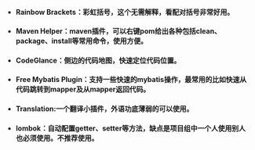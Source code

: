 * #### Rainbow Brackets：彩虹括号，这个无需解释，看配对括号非常好用。
* #### Maven Helper：maven插件，可以右键pom给出各种包括clean、package、install等常用命令，使用方便。
* #### CodeGlance：侧边的代码地图，快速定位代码位置。
* #### Free Mybatis Plugin：支持一些快速的mybatis操作，最常用的比如快速从代码跳转到mapper及从mapper返回代码。
* #### Translation:一个翻译小插件，外语功底薄弱的可以使用。
* #### lombok：自动配置getter、setter等方法，缺点是项目组中一个人使用别人也必须使用。不推荐使用。
